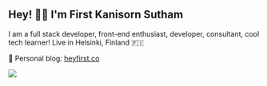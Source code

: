 ## Hey! 👋🏻 I'm First Kanisorn Sutham

I am a full stack developer, front-end enthusiast, developer, consultant, cool tech learner! Live in Helsinki, Finland 🇫🇮

🌱 Personal blog: [heyfirst.co](https://heyfirst.co)

![](https://api.heyfirst.co/github-view-counter/profile?x=jx)
